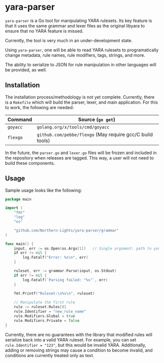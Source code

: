 # yara-parser

`yara-parser` is a Go tool for manipulating YARA rulesets.  Its key feature is that it uses the same grammar and lexer files as the original libyara to ensure that no YARA feature is missed.

Currently, the tool is very much in an under-development state.

Using `yara-parser`, one will be able to read YARA rulesets to programatically change metadata, rule names, rule modifiers, tags, strings, and more.

The ability to serialize to JSON for rule manipulation in other languages will be provided, as well.

## Installation

The installation process/methodology is not yet complete.  Currently, there is a `Makefile` which will build the parser, lexer, and main application.  For this to work, the following are needed:

| Command | Source (`go get`) |
| - | - |
| `goyacc` | `golang.org/x/tools/cmd/goyacc` |
| `flexgo` | `github.com/pebbe/flexgo` (May require gcc/C build tools)|

In the future, the `parser.go` and `lexer.go` files will be frozen and included in the repository when releases are tagged.  This way, a user will not need to build these components.

## Usage

Sample usage looks like the following:

```go
package main

import (
	"fmt"
	"log"
	"os"

	"github.com/Northern-Lights/yara-parser/grammar"
)

func main() {
	input, err := os.Open(os.Args[1])   // Single argument: path to your file
	if err != nil {
		log.Fatalf("Error: %s\n", err)
	}

	ruleset, err := grammar.Parse(input, os.Stdout)
	if err != nil {
		log.Fatalf(`Parsing failed: "%s"`, err)
	}

    fmt.Printf("Ruleset:\n%v\n", ruleset)
    
    // Manipulate the first rule
    rule := ruleset.Rules[0]
    rule.Identifier = "new_rule_name"
    rule.Modifiers.Global = true
    rule.Modifiers.Private = false
}
```

Currently, there are no guarantees with the library that modified rules will serialize back into a valid YARA ruleset.  For example, you can set `rule.Identifier = "123"`, but this would be invalid YARA.  Additionally, adding or removing strings may cause a condition to become invalid, and conditions are currently treated only as text.